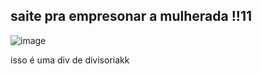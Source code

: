 ## saite pra empresonar a mulherada !!11 ##

![image](https://skillicons.dev/icons?i=html,css)

isso é uma div de divisoriakk

